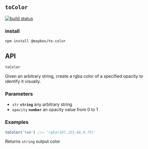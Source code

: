 ## `toColor`

[![build status](https://secure.travis-ci.org/mapbox/to-color.svg)](http://travis-ci.org/mapbox/to-color)

### install

    npm install @mapbox/to-color

## API

`toColor`

Given an arbitrary string, create a rgba color
of a specified opacity to identify it visually.

### Parameters

* `str` **`string`** any arbitrary string
* `opacity` **`number`** an opacity value from 0 to 1


### Examples

```js
toColor('tom') //= 'rgba(187,153,68,0.75)'
```

Returns `string` output color
